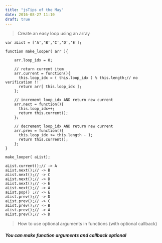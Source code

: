 ```yaml
---
title: "jsTips of the May"
date: 2016-08-27 11:10
draft: true
---
```


> Create an easy loop using an array

    var aList = ['A','B','C','D','E'];

    function make_looper( arr ){

        arr.loop_idx = 0;

        // return current item
        arr.current = function(){
          this.loop_idx = ( this.loop_idx ) % this.length;// no verification !!
          return arr[ this.loop_idx ];
        };

        // increment loop_idx AND return new current
        arr.next = function(){
          this.loop_idx++;
          return this.current();
        };

        // decrement loop_idx AND return new current
        arr.prev = function(){
          this.loop_idx += this.length - 1;
          return this.current();
        };
    }

    make_looper( aList);

    aList.current();// -> A
    aList.next();// -> B
    aList.next();// -> C
    aList.next();// -> D
    aList.next();// -> E
    aList.next();// -> A
    aList.pop() ;// -> E
    aList.prev();// -> D
    aList.prev();// -> C
    aList.prev();// -> B
    aList.prev();// -> A
    aList.prev();// -> D

> How to use optional arguments in functions (with optional callback)

##### You can make function arguments and callback optional
